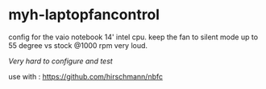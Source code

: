 # myh-laptopfancontrol
config for the vaio notebook 14' intel cpu. keep the fan to silent mode up to 55 degree vs stock @1000 rpm very loud. 

*Very hard to configure and test* 

use with :
https://github.com/hirschmann/nbfc
